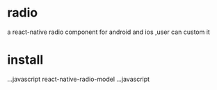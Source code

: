 # radio
a react-native radio component for android and ios ,user can custom it 
# install
...javascript
react-native-radio-model
...javascript
